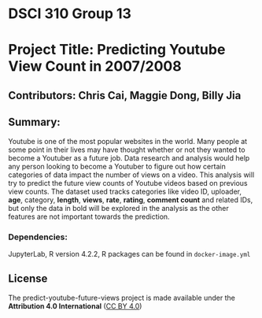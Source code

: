 # DSCI 310 Group 13
# Project Title: Predicting Youtube View Count in 2007/2008

## Contributors: Chris Cai, Maggie Dong, Billy Jia

## Summary:
Youtube is one of the most popular websites in the world. Many people at some point in their lives may have thought whether or not they wanted to become a Youtuber as a future job. Data research and analysis would help any person looking to become a Youtuber to figure out how certain categories of data impact the number of views on a video. This analysis will try to predict the future view counts of Youtube videos based on previous view counts. The dataset used tracks categories like video ID, uploader, **age**, category, **length**, **views**, **rate**, **rating**, **comment count** and related IDs, but only the data in bold will be explored in the analysis as the other features are not important towards the prediction.

### Dependencies:
JupyterLab, R version 4.2.2, R packages can be found in `docker-image.yml`

## License
The predict-youtube-future-views project is made available under the **Attribution 4.0 International** ([CC BY 4.0](https://creativecommons.org/licenses/by/4.0/))
